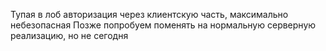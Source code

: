 Тупая в лоб авторизация через клиентскую часть, максимально небезопасная
Позже попробуем поменять на нормальную серверную реализацию, но не сегодня